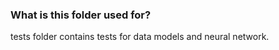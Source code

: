 
### What is this folder used for? ###

tests folder contains tests for data models and neural network.
